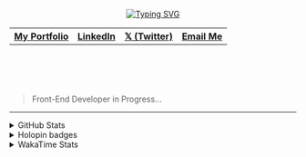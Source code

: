
<header align="left">
  
[![Typing SVG](https://readme-typing-svg.demolab.com?font=Poppins&size=28&duration=3000&pause=500&color=F7F7F7&random=false&width=535&lines=Welcome+to+my+GitHub+Profile!+%F0%9F%91%8B;Front-End+VueJS+Developer+%F0%9F%92%BB%F0%9F%91%BB;Let's+Connect!+%F0%9F%98%83%F0%9F%9A%80)](https://git.io/typing-svg)

<table>
  <tr>
    <th>
      <a href="https://jfmartinz-dev.vercel.app/" />  My Portfolio  
    </th> 
    <th>
      <a href="https://www.linkedin.com/in/jfmartinz/" />   LinkedIn
    </th>
         <th>
      <a href="https://twitter.com/jfmartinz" />   𝕏 (Twitter)
    </th>
         <th>
      <a href="mailto:se.josephmartin@gmail.com" />   Email Me
    </th>
  </tr>
  
</table>
</section>
</header>  
<section align="left">
<br>

  > Front-End Developer in Progress...

  <!-- 
 Hello! 👋
 <br>
 <br>

Hello! 👋🏻 
    
I am Joseph Martin, currently an undergraduate Computer Science student at the University of Nueva Caceres.
My interest lies in Front-End Development, and I have a solid foundation in HTML, CSS, JavaScript, and VueJS.
Additionally, I am familiar with tools and technologies such as Git & GitHub, Tailwind, Firebase, Pinia,  TypeScript, PHP, MySQL, and UI/UX design.

I actively engage in community discussions, collaborate on open-source projects, and connect with fellow developers  to stay updated in the field and further expand my knowledge and skills.
    
When I am not coding, I like to spend my time on listening to music, reading, and solitude.


<br>
> 🌐 Connect with  [**Me**](https://linktr.ee/jfmartinz) 
</section>-->

---






<section>
  
<!-- <table>

  <tr>
      <th>
     Front-End
   </th>
    <td>
      <a href="https://skillicons.dev" title="Visit https://skillicons.dev for more information">
        <img src="https://skillicons.dev/icons?i=html,css,javascript,typescript,tailwindcss,vuejs,pinia,vitest,git,github,figma" />
      </a> 
    </td>
    <th>Back-End</th>
    <td>
      <a href="https://skillicons.dev" title="Visit https://skillicons.dev for more information">
        <img src="https://skillicons.dev/icons?i=php,laravel,mysql" />
      </a> 
    </td>
  </tr> 
</table>


  <br><br>
-->



 <details>
  <summary>
    GitHub Stats
     </summary>
<img src="https://github-readme-stats.vercel.app/api?username=jfmartinz&show_icons=true&theme=tokyonight&hide_border=true&include_all_commits=false&count_private=false" alt="GitHub Stats" title="Github Stats"/>  <img src="https://github-readme-streak-stats.herokuapp.com/?user=jfmartinz&theme=tokyonight&hide_border=true" alt="Github Streak" title="Github Streak"/> 


<div align="left">
<a  href="https://committers.top/philippines_public#jfmartinz" title="Visit https://committers.top/ to learn more about this">
          <img src="https://img.shields.io/static/v1?label=MOST ACTIVE GITHUB USER IN PH&labelColor=4d4f73&message=➦&color=38bdae&style=lat-Square&logo=github&logoColor=fffff"/>
</a>
  </div>
</details>
<!-- Visit https://committers.top/ to learn more about this -->

<details>
  <summary>
    Holopin badges
  </summary>
  
[![An image of @jfmartinz's Holopin badges, which is a link to view their full Holopin profile](https://holopin.me/jfmartinz)](https://holopin.io/@jfmartinz)

</details>

<details>
  <summary>
  WakaTime Stats
  </summary>

<!--START_SECTION:jfmartinz-->
![Code Time](http://img.shields.io/badge/Code%20Time-567%20hrs%2020%20mins-blue)

**I'm an Early 🐤** 

```text
🌞 Morning                320 commits         █████░░░░░░░░░░░░░░░░░░░░   18.17 % 
🌆 Daytime                595 commits         ████████░░░░░░░░░░░░░░░░░   33.79 % 
🌃 Evening                652 commits         █████████░░░░░░░░░░░░░░░░   37.02 % 
🌙 Night                  194 commits         ███░░░░░░░░░░░░░░░░░░░░░░   11.02 % 
```
📅 **I'm Most Productive on Thursday** 

```text
Monday                   276 commits         ████░░░░░░░░░░░░░░░░░░░░░   15.67 % 
Tuesday                  203 commits         ███░░░░░░░░░░░░░░░░░░░░░░   11.53 % 
Wednesday                264 commits         ████░░░░░░░░░░░░░░░░░░░░░   14.99 % 
Thursday                 278 commits         ████░░░░░░░░░░░░░░░░░░░░░   15.79 % 
Friday                   263 commits         ████░░░░░░░░░░░░░░░░░░░░░   14.93 % 
Saturday                 228 commits         ███░░░░░░░░░░░░░░░░░░░░░░   12.95 % 
Sunday                   249 commits         ████░░░░░░░░░░░░░░░░░░░░░   14.14 % 
```


📊 **This Week I Spent My Time On** 

```text
💬 Programming Languages: 
Vue.js                   9 hrs 55 mins       ██████████░░░░░░░░░░░░░░░   40.29 % 
JavaScript               7 hrs 59 mins       ████████░░░░░░░░░░░░░░░░░   32.45 % 
HTML                     6 hrs 3 mins        ██████░░░░░░░░░░░░░░░░░░░   24.62 % 
CSS                      28 mins             ░░░░░░░░░░░░░░░░░░░░░░░░░   01.95 % 
JSON                     10 mins             ░░░░░░░░░░░░░░░░░░░░░░░░░   00.69 % 

💻 Operating System: 
Windows                  24 hrs 37 mins      █████████████████████████   100.00 % 
```


<!--END_SECTION:jfmartinz-->
</details>
</section>
